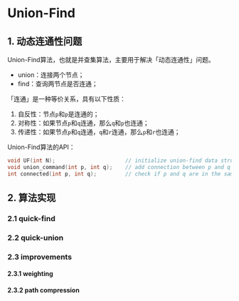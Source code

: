 # Union-Find

## 1. 动态连通性问题

Union-Find算法，也就是并查集算法，主要用于解决「动态连通性」问题。

- union：连接两个节点；
- find：查询两节点是否连通；

「连通」是一种等价关系，具有以下性质：
1. 自反性：节点`p`和`p`是连通的；
2. 对称性：如果节点`p`和`q`连通，那么`q`和`p`也连通；
3. 传递性：如果节点`p`和`q`连通，`q`和`r`连通，那么`p`和`r`也连通；

Union-Find算法的API：
```c
void UF(int N);                      // initialize union-find data structure
void union_command(int p, int q);    // add connection between p and q
int connected(int p, int q);         // check if p and q are in the same component
```

## 2. 算法实现

### 2.1 quick-find

### 2.2 quick-union

### 2.3 improvements

#### 2.3.1 weighting

#### 2.3.2 path compression